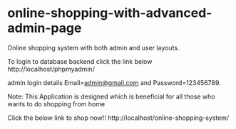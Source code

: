 # online-shopping-with-advanced-admin-page


Online shopping system with both admin and user layouts.

To login to database backend click the link below
http://localhost/phpmyadmin/

admin login details  Email=admin@gmail.com and Password=123456789.

Note: This Application is designed which is beneficial for all those who wants to do shopping from home

Click the below link to shop now!!
http://localhost/online-shopping-system/
